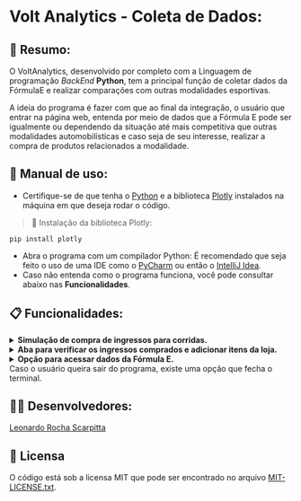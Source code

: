 # Volt Analytics - Coleta de Dados:

## 📖 Resumo: 

O VoltAnalytics, desenvolvido por completo com a Linguagem de programação *BackEnd* **Python**, tem a principal função de coletar dados da FórmulaE  e realizar comparações com outras modalidades esportivas.

A ideia do programa é fazer com que ao final da integração, o usuário que entrar na página web, entenda por meio de dados que a Fórmula E pode ser igualmente ou dependendo da situação até mais competitiva que outras modalidades automobilísticas e caso seja de seu interesse, realizar a compra de produtos relacionados a modalidade.

## 📔 Manual de uso: 
- Certifique-se de que tenha o [Python](https://www.python.org/downloads/) e a biblioteca [Plotly](https://pypi.org/project/plotly/) instalados na máquina em que deseja rodar o código.

> 📁 Instalação da biblioteca Plotly:
```
pip install plotly
```
- Abra o programa com um compilador Python: É recomendado que seja feito o uso de uma IDE como o [PyCharm](https://www.jetbrains.com/pycharm/) ou então o [IntelliJ Idea](https://www.jetbrains.com/idea/).
- Caso não entenda como o programa funciona, você pode consultar abaixo nas **Funcionalidades**.

## 📋 Funcionalidades:
<details>
  <summary><b>Simulação de compra de ingressos para corridas.</b></summary>
  O usuário seleciona o tipo de ingresso (Meia ou Inteira) e a quantidade, assim que ele quiser, pode retornar ao menu.
</details>

<details>
  <summary><b>Aba para verificar os ingressos comprados e adicionar itens da loja.</b></summary>
  1. Verificar Carrinho
  
  1. Limpar a lista de compras
  
  3. Voltar ao menu
</details>

<details>
  <summary><b>Opção para acessar dados da Fórmula E.</b></summary>
  1. <b>Biografia</b> de corredores brasileiros;
  
  2. <b>Comparação</b> da velocidade dos veículos FórmulaE x Fórmula Indy x Fórmula 1;
  
</details>
Caso o usuário queira sair do programa, existe uma opção que fecha o terminal.

## 🧑‍💻 Desenvolvedores:

[Leonardo Rocha Scarpitta](https://www.linkedin.com/in/leonardorscarpitta/)


## 📃 Licensa
O código está sob a licensa MIT que pode ser encontrado no arquivo [MIT-LICENSE.txt](https://github.com/git/git-scm.com/blob/main/MIT-LICENSE.txt).
